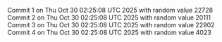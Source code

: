 Commit 1 on Thu Oct 30 02:25:08 UTC 2025 with random value 22728
Commit 2 on Thu Oct 30 02:25:08 UTC 2025 with random value 20111
Commit 3 on Thu Oct 30 02:25:08 UTC 2025 with random value 22902
Commit 4 on Thu Oct 30 02:25:08 UTC 2025 with random value 4023
